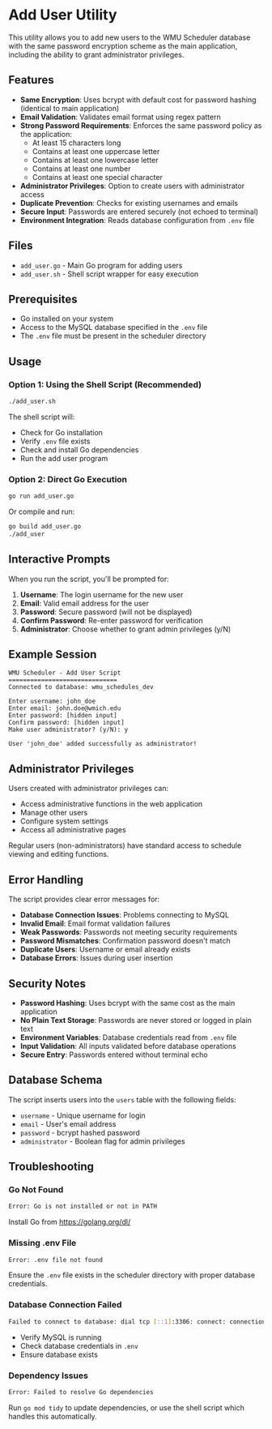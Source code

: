 # Add User Utility

This utility allows you to add new users to the WMU Scheduler database with the same password encryption scheme as the main application, including the ability to grant administrator privileges.

## Features

- **Same Encryption**: Uses bcrypt with default cost for password hashing (identical to main application)
- **Email Validation**: Validates email format using regex pattern
- **Strong Password Requirements**: Enforces the same password policy as the application:
  - At least 15 characters long
  - Contains at least one uppercase letter
  - Contains at least one lowercase letter
  - Contains at least one number
  - Contains at least one special character
- **Administrator Privileges**: Option to create users with administrator access
- **Duplicate Prevention**: Checks for existing usernames and emails
- **Secure Input**: Passwords are entered securely (not echoed to terminal)
- **Environment Integration**: Reads database configuration from `.env` file

## Files

- `add_user.go` - Main Go program for adding users
- `add_user.sh` - Shell script wrapper for easy execution

## Prerequisites

- Go installed on your system
- Access to the MySQL database specified in the `.env` file
- The `.env` file must be present in the scheduler directory

## Usage

### Option 1: Using the Shell Script (Recommended)

```bash
./add_user.sh
```

The shell script will:
- Check for Go installation
- Verify `.env` file exists
- Check and install Go dependencies
- Run the add user program

### Option 2: Direct Go Execution

```bash
go run add_user.go
```

Or compile and run:
```bash
go build add_user.go
./add_user
```

## Interactive Prompts

When you run the script, you'll be prompted for:

1. **Username**: The login username for the new user
2. **Email**: Valid email address for the user
3. **Password**: Secure password (will not be displayed)
4. **Confirm Password**: Re-enter password for verification
5. **Administrator**: Choose whether to grant admin privileges (y/N)

## Example Session

```
WMU Scheduler - Add User Script
==============================
Connected to database: wmu_schedules_dev

Enter username: john_doe
Enter email: john.doe@wmich.edu
Enter password: [hidden input]
Confirm password: [hidden input]
Make user administrator? (y/N): y

User 'john_doe' added successfully as administrator!
```

## Administrator Privileges

Users created with administrator privileges can:
- Access administrative functions in the web application
- Manage other users
- Configure system settings
- Access all administrative pages

Regular users (non-administrators) have standard access to schedule viewing and editing functions.

## Error Handling

The script provides clear error messages for:
- **Database Connection Issues**: Problems connecting to MySQL
- **Invalid Email**: Email format validation failures
- **Weak Passwords**: Passwords not meeting security requirements
- **Password Mismatches**: Confirmation password doesn't match
- **Duplicate Users**: Username or email already exists
- **Database Errors**: Issues during user insertion

## Security Notes

- **Password Hashing**: Uses bcrypt with the same cost as the main application
- **No Plain Text Storage**: Passwords are never stored or logged in plain text
- **Environment Variables**: Database credentials read from `.env` file
- **Input Validation**: All inputs validated before database operations
- **Secure Entry**: Passwords entered without terminal echo

## Database Schema

The script inserts users into the `users` table with the following fields:
- `username` - Unique username for login
- `email` - User's email address
- `password` - bcrypt hashed password
- `administrator` - Boolean flag for admin privileges

## Troubleshooting

### Go Not Found
```bash
Error: Go is not installed or not in PATH
```
Install Go from https://golang.org/dl/

### Missing .env File
```bash
Error: .env file not found
```
Ensure the `.env` file exists in the scheduler directory with proper database credentials.

### Database Connection Failed
```bash
Failed to connect to database: dial tcp [::1]:3306: connect: connection refused
```
- Verify MySQL is running
- Check database credentials in `.env`
- Ensure database exists

### Dependency Issues
```bash
Error: Failed to resolve Go dependencies
```
Run `go mod tidy` to update dependencies, or use the shell script which handles this automatically.
